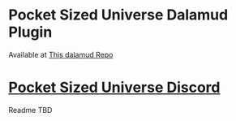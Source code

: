 # Pocket Sized Universe Dalamud Plugin

Available at [This dalamud Repo](https://raw.githubusercontent.com/Pocket-Sized-Universe/repo/main/plogonmaster.json)

# [Pocket Sized Universe Discord](https://discord.gg/mpNdkrTRjW)

Readme TBD
